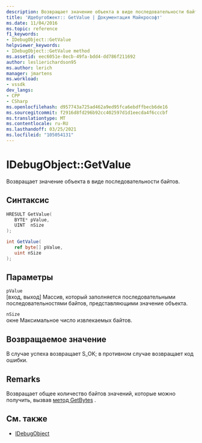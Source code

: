 ```yaml
---
description: Возвращает значение объекта в виде последовательности байтов.
title: 'Идебугобжект:: GetValue | Документация Майкрософт'
ms.date: 11/04/2016
ms.topic: reference
f1_keywords:
- IDebugObject::GetValue
helpviewer_keywords:
- IDebugObject::GetValue method
ms.assetid: eec6051e-8ecb-49fa-bdd4-dd786f211692
author: leslierichardson95
ms.author: lerich
manager: jmartens
ms.workload:
- vssdk
dev_langs:
- CPP
- CSharp
ms.openlocfilehash: d957743a725ad462a9ed95fca6ebdffbecb6de16
ms.sourcegitcommit: f2916d8fd296b92cc402597d1d1eecda4f6cccbf
ms.translationtype: MT
ms.contentlocale: ru-RU
ms.lasthandoff: 03/25/2021
ms.locfileid: "105054131"
---
```

# <a name="idebugobjectgetvalue"></a>IDebugObject::GetValue
Возвращает значение объекта в виде последовательности байтов.

## <a name="syntax"></a>Синтаксис

```cpp
HRESULT GetValue( 
   BYTE* pValue,
   UINT  nSize
);
```

```csharp
int GetValue(
   ref byte[] pValue,
   uint nSize
);
```

## <a name="parameters"></a>Параметры
`pValue`\
[вход, выход] Массив, который заполняется последовательными последовательностями байтов, представляющими значение объекта.

`nSize`\
окне Максимальное число извлекаемых байтов.

## <a name="return-value"></a>Возвращаемое значение
 В случае успеха возвращает S_OK; в противном случае возвращает код ошибки.

## <a name="remarks"></a>Remarks
 Возвращает общее количество байтов значений, которые можно получить, вызвав [метод GetBytes](../../../extensibility/debugger/reference/idebugobject-getsize.md) .

## <a name="see-also"></a>См. также
- [IDebugObject](../../../extensibility/debugger/reference/idebugobject.md)

